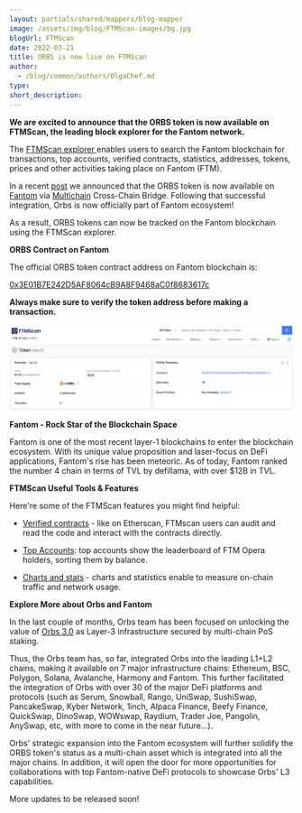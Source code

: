 ```yaml
---
layout: partials/shared/mappers/blog-mapper
image: /assets/img/blog/FTMScan-images/bg.jpg
blogUrl: FTMScan
date: 2022-03-21
title: ORBS is now live on FTMScan
author:
  - /blog/common/authors/OlgaChef.md
type:
short_description: 
---
```

**We are excited to announce that the ORBS token is now available on FTMScan, the leading block explorer for the Fantom network.**

The [FTMScan explorer ](https://ftmscan.com/)enables users to search the Fantom blockchain for transactions, top accounts, verified contracts, statistics, addresses, tokens, prices and other activities taking place on Fantom (FTM).

In a recent [post](https://www.orbs.com/Multichain/) we announced that the ORBS token is now available on [Fantom](https://fantom.foundation/) via [Multichain](https://app.multichain.org/#/router) Cross-Chain Bridge. Following that successful integration, Orbs is now officially part of Fantom ecosystem!

As a result, ORBS tokens can now be tracked on the Fantom blockchain using the FTMScan explorer.

**ORBS Contract on Fantom**

The official ORBS token contract address on Fantom blockchain is:

[0x3E01B7E242D5AF8064cB9A8F9468aC0f8683617c](https://ftmscan.com/token/0x3e01b7e242d5af8064cb9a8f9468ac0f8683617c)

**Always make sure to verify the token address before making a transaction.**

![](/assets/img/blog/FTMScan-images/image1.jpg)

**Fantom - Rock Star of the Blockchain Space**

Fantom is one of the most recent layer-1 blockchains to enter the blockchain ecosystem. With its unique value proposition and laser-focus on DeFi applications, Fantom's rise has been meteoric. As of today, Fantom ranked the number 4 chain in terms of TVL by defillama, with over $12B in TVL.

**FTMScan Useful Tools & Features**

Here're some of the FTMScan features you might find helpful:

-   [Verified contracts](https://ftmscan.com/contractsVerified) - like on Etherscan, FTMscan users can audit and read the code and interact with the contracts directly.

-   [Top Accounts](https://ftmscan.com/accounts): top accounts show the leaderboard of FTM Opera holders, sorting them by balance.

-   [Charts and stats](https://ftmscan.com/charts) - charts and statistics enable to measure on-chain traffic and network usage.

**Explore More about Orbs and Fantom**

In the last couple of months, Orbs team has been focused on unlocking the value of [Orbs 3.0](https://www.orbs.com/Orbs3.0/) as Layer-3 infrastructure secured by multi-chain PoS staking.

Thus, the Orbs team has, so far, integrated Orbs into the leading L1+L2 chains, making it available on 7 major infrastructure chains: Ethereum, BSC, Polygon, Solana, Avalanche, Harmony and Fantom. This further facilitated the integration of Orbs with over 30 of the major DeFi platforms and protocols (such as Serum, Snowball, Rango, UniSwap, SushiSwap, PancakeSwap, Kyber Network, 1inch, Alpaca Finance, Beefy Finance, QuickSwap, DinoSwap, WOWswap, Raydium, Trader Joe, Pangolin, AnySwap, etc, with more to come in the near future...).

Orbs' strategic expansion into the Fantom ecosystem will further solidify the ORBS token's status as a multi-chain asset which is integrated into all the major chains. In addition, it will open the door for more opportunities for collaborations with top Fantom-native DeFi protocols to showcase Orbs' L3 capabilities.

More updates to be released soon!
